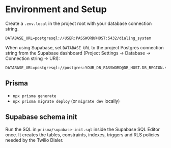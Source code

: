 # Environment and Setup

Create a `.env.local` in the project root with your database connection string.

```
DATABASE_URL=postgresql://USER:PASSWORD@HOST:5432/dialing_system
```

When using Supabase, set `DATABASE_URL` to the project Postgres connection string from the Supabase dashboard (Project Settings → Database → Connection string → URI):

```
DATABASE_URL=postgresql://postgres:YOUR_DB_PASSWORD@DB_HOST.DB_REGION.supabase.co:5432/postgres
```

## Prisma

- `npx prisma generate`
- `npx prisma migrate deploy` (or `migrate dev` locally)

## Supabase schema init

Run the SQL in `prisma/supabase-init.sql` inside the Supabase SQL Editor once. It creates the tables, constraints, indexes, triggers and RLS policies needed by the Twilio Dialer.
